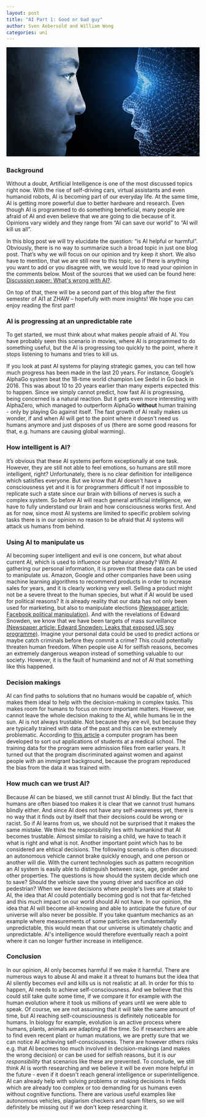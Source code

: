 ```yaml
---
layout: post
title: "AI Part 1: Good or bad guy"
author: Sven Aebersold and William Wong
categories: uni
---
```


![Postimage](/assets/ai_vs_human.jpg)

### Background

Without a doubt, Artificial Intelligence is one of the most discussed topics right now. With the rise of self-driving cars, virtual assistants and even humanoid robots, AI is becoming part of our everyday life. At the same time, AI is getting more powerful due to better hardware and research. Even though AI is programmed to do something beneficial, many people are afraid of AI and even believe that we are going to die because of it. Opinions vary widely and they range from “AI can save our world” to “AI will kill us all”.


In this blog post we will try elucidate the question: “is AI helpful or harmful”. Obviously, there is no way to summarize such a broad topic in just one blog post. That’s why we will focus on our opinion and try keep it short. We also have to mention, that we are still new to this topic, so if there is anything you want to add or you disagree with, we would love to read your opinion in the comments below. Most of the sources that we used can be found here: [Discussion paper: What's wrong with AI?](https://sisr.swissinformatics.org/si-magazine-dirk-helbing-whats-wrong-with-ai-a-discussion-paper/).


On top of that, there will be a second part of this blog after the first semester of AI1 at ZHAW – hopefully with more insights! We hope you can enjoy reading the first part!

### AI is progressing at an unpredictable rate

To get started, we must think about what makes people afraid of AI. You have probably seen this scenario in movies, where AI is programmed to do something useful, but the AI is progressing too quickly to the point, where it stops listening to humans and tries to kill us. 


If you look at past AI systems for playing strategic games, you can tell how much progress has been made in the last 20 years. For instance, Google’s AlphaGo system beat the 18-time world champion Lee Sedol in Go back in 2016. This was about 10 to 20 years earlier than many experts expected this to happen. Since we simply cannot predict, how fast AI is progressing, being concerned is a natural reaction. But it gets even more interesting with AlphaZero, which managed to outperform AlphaGo **without** human training - only by playing Go against itself. The fast growth of AI really makes us wonder, if and when AI will get to the point where it doesn't need us humans anymore and just disposes of us (there are some good reasons for that, e.g. humans are causing global warming). 

### How intelligent is AI?

It’s obvious that these AI systems perform exceptionally at one task. However, they are still not able to feel emotions, so humans are still more intelligent, right? Unfortunately, there is no clear definition for intelligence which satisfies everyone. But we know that AI doesn't have a consciousness yet and it is for programmers difficult if not impossible to replicate such a state since our brain with billions of nerves is such a complex system. So before AI will reach general artificial intelligence, we have to fully understand our brain and how consciousness works first. And as for now, since most AI systems are limited to specific problem solving tasks there is in our opinion no reason to be afraid that AI systems will attack us humans from behind. 

### Using AI to manipulate us

AI becoming super intelligent and evil is one concern, but what about current AI, which is used to influence our behavior already? With AI gathering our personal information, it is proven that these data can be used to manipulate us. Amazon, Google and other companies have been using machine learning algorithms to recommend products in order to increase sales for years, and it is clearly working very well. Selling a product might not be a severe threat to the human species, but what if AI would be used for political reasons?  It *is* already reality that our data has not only been used for marketing, but also to manipulate elections [(Newspaper article: Facebook political manipulation)](https://www.businessinsider.com/cambridge-analytica-whistleblower-christopher-wylie-facebook-data-2019-10?r=US&IR=T).
And with the revelations of Edward Snowden, we know that we have been targets of mass surveillance [(Newspaper article: Edward Snowden: Leaks that exposed US spy programme)](https://www.bbc.com/news/world-us-canada-23123964). Imagine your personal data could be used to predict actions or maybe catch criminals before they commit a crime? This could potentially threaten human freedom. When people use AI for selfish reasons, becomes an extremely dangerous weapon instead of something valuable to our society. However, it is the fault of humankind and not of AI that something like this happened. 

### Decision makings

AI can find paths to solutions that no humans would be capable of, which makes them ideal to help with the decision-making in complex tasks. This makes room for humans to focus on more important matters. However, we cannot leave the whole decision making to the AI, while humans lie in the sun. AI is not always trustable. Not because they are evil, but because they are typically trained with data of the past and this can be extremely problematic. According to [this article](https://rm.coe.int/discrimination-artificial-intelligence-and-algorithmic-decision-making/1680925d73/) a computer program has been developed to sort out applications of students at a medical school. The training data for the program were admission files from earlier years. It turned out that the program discriminated against women and against people with an immigrant background, because the program reproduced the bias from the data it was trained with. 

### How much can we trust AI?

Because AI can be biased, we still cannot trust AI blindly. But the fact that humans are often biased too makes it is clear that we cannot trust humans blindly either. And since AI does not have any self-awareness yet, there is no way that it finds out by itself that their decisions could be wrong or racist. So if AI learns from us, we should not be surprised that it makes the same mistake. We think the responsibility lies with humankind that AI becomes trustable. Almost similar to raising a child, we have to teach it what is right and what is not. 
Another important point which has to be considered are ehtical decisions. The following scenario is often discussed: an autonomous vehicle cannot brake quickly enough, and one person or another will die. With the current technologies such as pattern recognition an AI system is easily able to distinguish between race, age, gender and other properties. The questions is how should the system decide which one to save? Should the vehicle save the young driver and sacrifice an old pedestrian? When we leave decisions where people's lives are at stake to AI, the idea that AI could potentially becoming god is not that far-fetched and this much impact on our world should AI not have. In our opinion, the idea that AI will become all-knowing and able to anticipate the future of our universe will also never be possible. If you take quantum mechanics as an example where measurements of some particles are fundamentally unpredictable, this would mean that our universe is ultimately chaotic and unpredictable. AI's intelligence would therefore eventually reach a point where it can no longer further increase in intelligence. 

### Conclusion

In our opinion, AI only becomes harmful if we make it harmful. There are numerous ways to abuse AI and make it a threat to humans but the idea that AI silently becomes evil and kills us is not realistic at all. In order for this to happen, AI needs to achieve self-consciousness. And we believe that this could still take quite some time, if we compare it for example with the human evolution where it took us millions of years until we were able to speak. Of course, we are not assuming that it will take the same amount of time, but AI reaching self-counsciousness is definitely noticeable for humans. In biology for example, evolution is an active process where humans, plants, animals are adapting all the time. So if researchers are able to find even recent plant or human mutations, we are pretty sure that we can notice AI achieving self-consciousness. There are however others risks e.g. that AI becomes too much involved in decision-makings (and makes the wrong decision) or can be used for selfish reasons, but it is *our responsibility* that scenarios like these are prevented. To conclude, we still think AI is worth researching and we believe it will be even more helpful in the future - even if it doesn't reach general intelligence or superintelligence. AI can already help with solving problems or making decisions in fields which are already too complex or too demanding for us humans even without cognitive functions. There are various useful examples like autonomous vehicles, plagiarism checkers and spam filters, so we will definitely be missing out if we don't keep researching it. 
